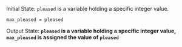 Initial State: `pleased` is a variable holding a specific integer value.
```
max_pleased = pleased
```
Output State: **`pleased` is a variable holding a specific integer value, `max_pleased` is assigned the value of `pleased`**